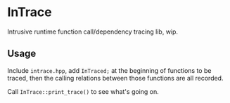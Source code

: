 # InTrace
Intrusive runtime function call/dependency tracing lib, wip.

## Usage

Include `intrace.hpp`, add `InTraced;` at the beginning of functions to be traced, then the calling relations between those functions are all recorded.

Call `InTrace::print_trace()` to see what's going on.

